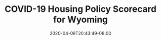 ---
title: "COVID-19 Housing Policy Scorecard for Wyoming"
date: 2020-04-09T20:43:49-08:00
layout: single
type: covid-policy-rankings
state_abbrev: wy # use state abbreviation.
state_title: Wyoming
photoCredit:
hasSubnav: true
fbImage: /images/assets/el-scorecard-social-000006.png
twImage: /images/assets/el-scorecard-social-000006.png
socialDescription: COVID-19 Housing Policy Scorecard for Wyoming
description: See how Wyoming ranks in our nationwide scorecard of housing policies in response to COVID-19.
url: /covid-policy-scorecard/wy
aliases:
    - /covid-policy-scorecard/wy
    - /covid-policy-scorecard/wyoming
    - /es/covid-policy-scorecard/wy
    - /es/covid-policy-scorecard/wyoming
---
